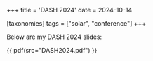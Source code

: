 +++
title = 'DASH 2024'
date = 2024-10-14

[taxonomies]
tags = ["solar", "conference"]
+++

Below are my DASH 2024 slides:

{{ pdf(src="DASH2024.pdf") }}
